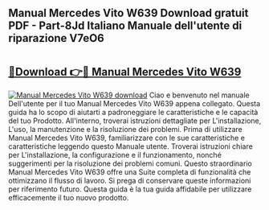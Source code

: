 ## Manual Mercedes Vito W639 Download gratuit PDF - Part-8Jd Italiano Manuale dell'utente di riparazione V7eO6

# <h2><a href="http://dffqxl2.blite.top/?on=Manual+Mercedes+Vito+W639">🔗Download 👉🔴 Manual Mercedes Vito W639</a></h2>

[![Manual Mercedes Vito W639 download](https://i.imgur.com/lujVjoI.png)](http://dffqxl2.blite.top/?on=Manual+Mercedes+Vito+W639)
Ciao e benvenuto nel manuale Dell'utente per il tuo Manual Mercedes Vito W639 appena collegato. Questa guida ha lo scopo di aiutarti a padroneggiare le caratteristiche e le capacità del tuo Prodotto. All'interno, troverai istruzioni dettagliate per L'installazione, L'uso, la manutenzione e la risoluzione dei problemi. Prima di utilizzare Manual Mercedes Vito W639, familiarizzare con le sue caratteristiche e caratteristiche leggendo questo Manuale utente. Troverai istruzioni chiare per L'installazione, la configurazione e il funzionamento, nonché suggerimenti per la risoluzione dei problemi comuni. Questo straordinario Manual Mercedes Vito W639 offre una Suite completa di funzionalità che ottimizzano il flusso di lavoro. Si prega di conservare queste informazioni per riferimento futuro. Questa guida è la tua guida affidabile per utilizzare efficacemente il tuo nuovo prodotto.
